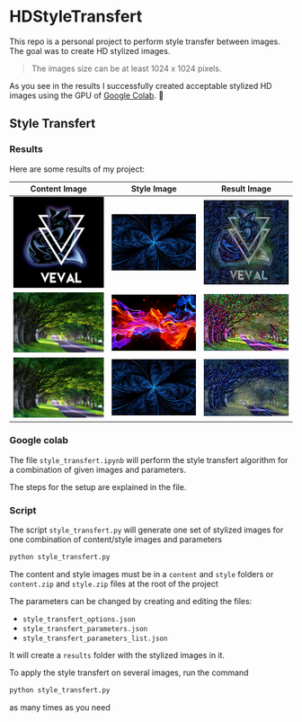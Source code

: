 # HDStyleTransfert

This repo is a personal project to perform style transfer between
images. The goal was to create HD stylized images.
> The images size can be at least 1024 x 1024 pixels.

As you see in the results I successfully created acceptable stylized HD
images using the GPU of
[Google Colab](https://colab.research.google.com/). :tada:

## Style Transfert

### Results

Here are some results of my project:

| Content Image | Style Image | Result Image |
| :---: | :---: | :---: |
| ![logo_veval_2](doc/images/logo_veval_2.jpg)| ![fractal](doc/images/fractal.jpg) | ![logo_veval_2](doc/images/logo_veval_2_fractal.png)|
| ![tree_road](doc/images/tree_road.jpg) | ![surface_pro](doc/images/surface_pro.jpg) | ![tree_road_surface_pro](doc/images/tree_road_surface_pro.png)|
| ![tree_road](doc/images/tree_road.jpg)| ![fractal](doc/images/fractal.jpg) | ![tree_road_fractal](doc/images/tree_road_fractal.png) |

### Google colab

The file `style_transfert.ipynb` will perform the style transfert
algorithm for a combination of given images and parameters.

The steps for the setup are explained in the file.


### Script

The script `style_transfert.py` will generate one set of stylized images
for one combination of content/style images and parameters

```cmd
python style_transfert.py
```

The content and style images must be in a `content` and `style` folders
or `content.zip` and `style.zip` files at the root of the project

The parameters can be changed by creating and editing the files:

- `style_transfert_options.json`
- `style_transfert_parameters.json`
- `style_transfert_parameters_list.json`


It will create a `results` folder with the stylized images in it.

To apply the style transfert on several images, run the command

```cmd
python style_transfert.py
```

 as many times as you need
